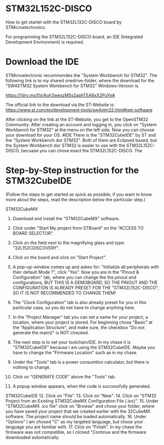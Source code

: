 # STM32L152C-DISCO
How to get startet with the STM32L132C-DISCO board by STMicroelectronics.

For programming the STM32L152C-DISCO board, an IDE (Integrated Development Environment) 
is required.
# Download the IDE
STMicroelectronic recommendes the "System Workbench for STM32".
The following link is to my shared onedrive-folder, where the download for the "SW4STM32 System Workbench for STM32" Windows-Version is.

https://1drv.ms/f/s!Aoh3weszM5s2aphTEA8xX2PuYeA

The official link to the download via the ST-Website is:
https://www.st.com/en/development-tools/sw4stm32.html#get-software

After clicking on the link at the ST-Website, you get to the OpenSTM32 Community.
After creating an account and logging in, you click on "System Workbench for STM32" at the menu on the left side.
Now you can choose your download for your OS.
#IDE
There is the "STM32CubeIDE" by ST and the "System Workbench dor STM32". Both of them are Eclipsed based, but the System Workbench dor STM32 is easier to use with the STM32L152C-DISCO, becuase you can chose exact the STM32L152C-DISCO. The 

# Step-by-Step instruction for the STM32CubeIDE
(Follow the steps to get started as quick as possible, if you want to know more about the steps, read the description below the particular step.)

STM32CubeMX
  1.  Download and install the "STM32CubeMX" software.
  
  2.  Click under "Start My project from STBoard" on the "ACCESS TO BOARD SELECTOR".
  3.  Click on the field next to the magnifying glass and type: "32L152CDISCOVERY".
  4.  Click on the board and click on "Start Project".
  5.  A pop-up-window comes up and askes for: "Initialize all peripherals with their default Mode ?", click "Yes".
    Now you are in the  "Pinout & Configuration" tab, where you can change the the pinout and configurations, BUT THIS IS A DEMOBOARD, SO THE PINOUT AND THE      CONFIGURATION IS ALREADY PRESET FOR THE "STM32L152C-DISCO", SO IT IS NOT RECOMMENDED TO CHANGE THEM!
  
  6.  The "Clock Configuration" tab is also already preset for you in this particular case, so you do not have to change anything here.
  7.  In the "Project Manager" tab you can set a name for your project, a location, where your project is stored. For beginning chose "Basic" at the "Application Structure", and make sure, the checkbox "Do not generate the main()" is NOT checked.
  8.  The next step is to set your toolchain/IDE. In my chase it is "STM32CubeIDE" because I am using the STM32CubeIDE. Maybe you have to change the "Firmware Location" such as in my chase.
  9.  Under the "Tools" tab is a power consumtion calculator, but there is nothing to change.
  10. Click on "GENERATE CODE" above the "Tools" tab.
  11. A popup window appears, when the code is successfully generated.

STM32CubeIDE
  12. Click on "File".
  13. Click on "New".
  14. Click on "STM32 Project from an Existing STM32CubeMX Configuration File (.ioc)".
  15. Under "STM32CubeMX .ico file" click on "Browse" and chose your folder, where you have saved your project that we created earlier with the 32CubeMX software. The project name should be loaded automatically.
  16. Under "Options" I am chosed "C" as my targeted language, but chose your language you are familiar with.
  17. Click on "Finish". In my chase the firmware was not compatible, so I clicked "Continue and the firmware downloaded automatically.
  

